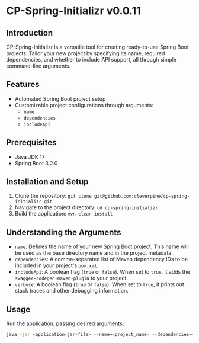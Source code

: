 # CP-Spring-Initializr v0.0.11

## Introduction
CP-Spring-Initializr is a versatile tool for creating ready-to-use Spring Boot projects. Tailor your new project by specifying its name, required dependencies, and whether to include API support, all through simple command-line arguments.

## Features
- Automated Spring Boot project setup
- Customizable project configurations through arguments:
  - `name`
  - `dependencies`
  - `includeApi`

## Prerequisites
- Java JDK 17
- Spring Boot 3.2.0

## Installation and Setup
1. Clone the repository: `git clone git@github.com:cleverpine/cp-spring-initializr.git`
2. Navigate to the project directory: `cd cp-spring-initializr`
3. Build the application: `mvn clean install`

## Understanding the Arguments
- `name`: Defines the name of your new Spring Boot project. This name will be used as the base directory name and in the project metadata.
- `dependencies`: A comma-separated list of Maven dependency IDs to be included in your project's `pom.xml`.
- `includeApi`: A boolean flag (`true` or `false`). When set to `true`, it adds the `swagger-codegen-maven-plugin` to your project.
- `verbose`: A boolean flag (`true` or `false`). When set to `true`, it prints out stack traces and other debugging information.

## Usage
Run the application, passing desired arguments:
```bash
java -jar <application-jar-file> --name=<project_name> --dependencies=<dependency1,dependency2> --includeApi=<true/false> --verbose=<true/false>
```